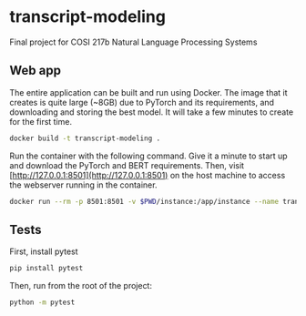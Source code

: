 # transcript-modeling
Final project for COSI 217b Natural Language Processing Systems

## Web app
The entire application can be built and run using Docker. The image that it creates is quite large (~8GB) due to
PyTorch and its requirements, and downloading and storing the best model. It will take a few minutes to create for the
first time.
```sh
docker build -t transcript-modeling .
```

Run the container with the following command. Give it a minute to start up and download the PyTorch and BERT
requirements. Then, visit [http://127.0.0.1:8501](http://127.0.0.1:8501) on the host machine to access the webserver
running in the container.
```sh
docker run --rm -p 8501:8501 -v $PWD/instance:/app/instance --name transcript-modeling transcript-modeling
```

## Tests
First, install pytest
```sh
pip install pytest
```

Then, run from the root of the project:
```sh
python -m pytest
```
